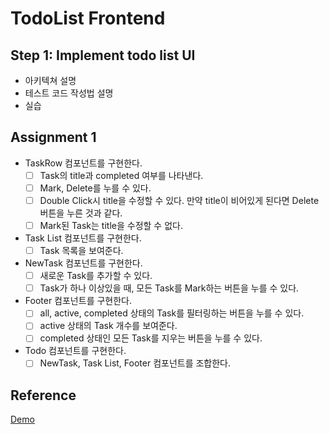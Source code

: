 # TodoList Frontend

## Step 1: Implement todo list UI

- 아키텍쳐 설명
- 테스트 코드 작성법 설명
- 실습

## Assignment 1

- TaskRow 컴포넌트를 구현한다.
  - [ ] Task의 title과 completed 여부를 나타낸다.
  - [ ] Mark, Delete를 누를 수 있다.
  - [ ] Double Click시 title을 수정할 수 있다. 만약 title이 비어있게 된다면 Delete 버튼을 누른 것과 같다.
  - [ ] Mark된 Task는 title을 수정할 수 없다.
- Task List 컴포넌트를 구현한다.
  - [ ] Task 목록을 보여준다.
- NewTask 컴포넌트를 구현한다.
  - [ ] 새로운 Task를 추가할 수 있다.
  - [ ] Task가 하나 이상있을 때, 모든 Task를 Mark하는 버튼을 누를 수 있다.
- Footer 컴포넌트를 구현한다.
  - [ ] all, active, completed 상태의 Task를 필터링하는 버튼을 누를 수 있다.
  - [ ] active 상태의 Task 개수를 보여준다.
  - [ ] completed 상태인 모든 Task를 지우는 버튼을 누를 수 있다.
- Todo 컴포넌트를 구현한다.
  - [ ] NewTask, Task List, Footer 컴포넌트를 조합한다.

## Reference

[Demo](https://todomvc.com/examples/react/#/)
